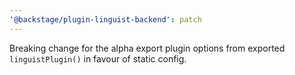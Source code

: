 ```yaml
---
'@backstage/plugin-linguist-backend': patch
---
```


Breaking change for the alpha export plugin options from exported `linguistPlugin()` in favour of static config.

